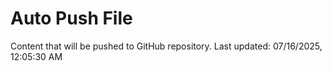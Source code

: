 # Auto Push File

Content that will be pushed to GitHub repository.
Last updated: 07/16/2025, 12:05:30 AM